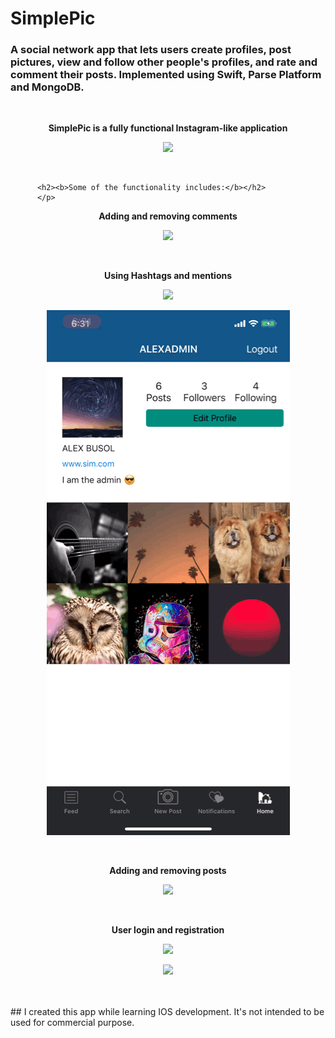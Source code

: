 # SimplePic

### A social network app that lets users create profiles, post pictures, view and follow other people's profiles, and rate and comment their posts. Implemented using Swift, Parse Platform and MongoDB. 
<br>
<p align="center">
          <b>SimplePic is a fully functional Instagram-like application</b>
          </p>
<p align="center">
  <img src=https://github.com/alexbusol/SimplePic/blob/master/IMB_iqTVxh.gif?raw=true">
</p>

<br>
<p align="center">
          
          <h2><b>Some of the functionality includes:</b></h2>
          </p>
          
<p align="center">
          <b>Adding and removing comments</b>
          </p>
<p align="center">
  <img src=https://github.com/alexbusol/SimplePic/blob/master/gif2.gif?raw=true">
</p>
                                                                                      
<br>
<p align="center">
          <b>Using Hashtags and mentions</b>
          </p>
<p align="center">
  <img src=https://github.com/alexbusol/SimplePic/blob/master/gif3.gif?raw=true">
</p>
<p align="center">
  <img src=https://github.com/alexbusol/SimplePic/blob/master/gif5.gif?raw=true">
</p>
                                                                                                
<br>
<p align="center">
          <b>Adding and removing posts</b>
          </p>
<p align="center">
  <img src=https://github.com/alexbusol/SimplePic/blob/master/gif6.gif?raw=true">
</p>
                                                                                
<br>
<p align="center">
          <b>User login and registration</b>
          </p>
<p align="center">
  <img src=https://github.com/alexbusol/SimplePic/blob/master/gif1.gif?raw=true">
</p>
<p align="center">
  <img src=https://github.com/alexbusol/SimplePic/blob/master/gif7.gif?raw=true">
</p>
<br>
<br>
## I created this app while learning IOS development. It's not intended to be used for commercial purpose.
